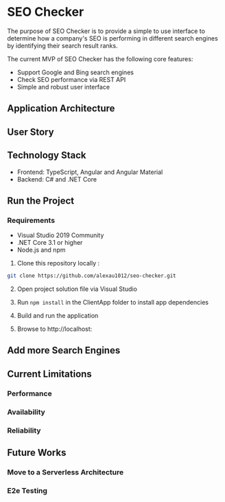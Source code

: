 # SEO Checker

The purpose of SEO Checker is to provide a simple to use interface to determine how a company's SEO is performing in different search engines by identifying their search result ranks.

The current MVP of SEO Checker has the following core features:
- Support Google and Bing search engines
- Check SEO performance via REST API
- Simple and robust user interface

<application example image>
  
## Application Architecture
  


## User Story
  


## Technology Stack

- Frontend: TypeScript, Angular and Angular Material
- Backend: C# and .NET Core

## Run the Project
  
### Requirements

- Visual Studio 2019 Community <version>
- .NET Core 3.1 or higher
- Node.js and npm
  
1. Clone this repository locally :
  
``` bash
git clone https://github.com/alexau1012/seo-checker.git
```
  
2. Open project solution file via Visual Studio

3. Run ```npm install``` in the ClientApp folder to install app dependencies

4. Build and run the application
  
5. Browse to http://localhost:<port>
  
## Add more Search Engines
  


## Current Limitations



### Performance



### Availability

  

### Reliability



## Future Works
  
### Move to a Serverless Architecture
  
  

### E2e Testing
